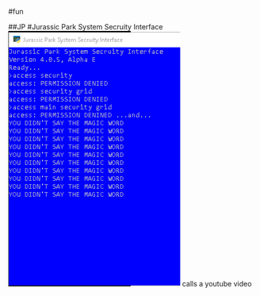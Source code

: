 #fun

##JP
#Jurassic Park System Secruity Interface
![JP](/fun/JP/as/Capture.PNG)
    calls a youtube video
